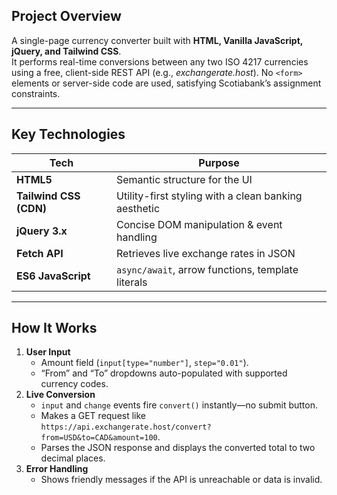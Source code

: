 ## Project Overview
A single-page currency converter built with **HTML, Vanilla JavaScript, jQuery, and Tailwind CSS**.  
It performs real-time conversions between any two ISO 4217 currencies using a free, client-side REST API (e.g., *exchangerate.host*). No `<form>` elements or server-side code are used, satisfying Scotiabank’s assignment constraints.

---

## Key Technologies
| Tech | Purpose |
|------|---------|
| **HTML5** | Semantic structure for the UI |
| **Tailwind CSS (CDN)** | Utility-first styling with a clean banking aesthetic |
| **jQuery 3.x** | Concise DOM manipulation & event handling |
| **Fetch API** | Retrieves live exchange rates in JSON |
| **ES6 JavaScript** | `async/await`, arrow functions, template literals |

---

## How It Works
1. **User Input**  
   * Amount field (`input[type="number"]`, `step="0.01"`).  
   * “From” and “To” dropdowns auto-populated with supported currency codes.
2. **Live Conversion**  
   * `input` and `change` events fire `convert()` instantly—no submit button.  
   * Makes a GET request like  
     `https://api.exchangerate.host/convert?from=USD&to=CAD&amount=100`.  
   * Parses the JSON response and displays the converted total to two decimal places.
3. **Error Handling**  
   * Shows friendly messages if the API is unreachable or data is invalid.
